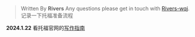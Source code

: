 

> Written By **Rivers**
> Any questions please get in touch with  [Rivers-wqj](https://rivers-wqj.github.io/).
> 记录一下托福准备流程


**2024.1.22**
看托福官网的[写作指南](https://www.ets.org/toefl/test-takers/ibt/about/content/writing.html)
<!--stackedit_data:
eyJoaXN0b3J5IjpbMTQ5OTYzMDcyN119
-->